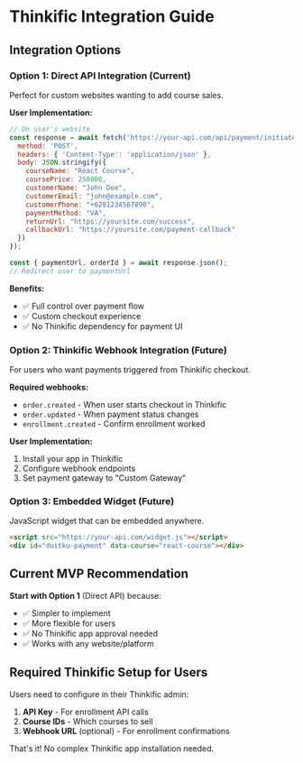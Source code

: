 # Thinkific Integration Guide

## Integration Options

### Option 1: Direct API Integration (Current)
Perfect for custom websites wanting to add course sales.

**User Implementation:**
```javascript
// On user's website
const response = await fetch('https://your-api.com/api/payment/initiate', {
  method: 'POST',
  headers: { 'Content-Type': 'application/json' },
  body: JSON.stringify({
    courseName: "React Course",
    coursePrice: 250000,
    customerName: "John Doe",
    customerEmail: "john@example.com",
    customerPhone: "+6281234567890",
    paymentMethod: "VA",
    returnUrl: "https://yoursite.com/success",
    callbackUrl: "https://yoursite.com/payment-callback"
  })
});

const { paymentUrl, orderId } = await response.json();
// Redirect user to paymentUrl
```

**Benefits:**
- ✅ Full control over payment flow
- ✅ Custom checkout experience
- ✅ No Thinkific dependency for payment UI

### Option 2: Thinkific Webhook Integration (Future)
For users who want payments triggered from Thinkific checkout.

**Required webhooks:**
- `order.created` - When user starts checkout in Thinkific
- `order.updated` - When payment status changes
- `enrollment.created` - Confirm enrollment worked

**User Implementation:**
1. Install your app in Thinkific
2. Configure webhook endpoints
3. Set payment gateway to "Custom Gateway"

### Option 3: Embedded Widget (Future)
JavaScript widget that can be embedded anywhere.

```html
<script src="https://your-api.com/widget.js"></script>
<div id="duitku-payment" data-course="react-course"></div>
```

## Current MVP Recommendation

**Start with Option 1** (Direct API) because:
- ✅ Simpler to implement
- ✅ More flexible for users
- ✅ No Thinkific app approval needed
- ✅ Works with any website/platform

## Required Thinkific Setup for Users

Users need to configure in their Thinkific admin:
1. **API Key** - For enrollment API calls
2. **Course IDs** - Which courses to sell
3. **Webhook URL** (optional) - For enrollment confirmations

That's it! No complex Thinkific app installation needed.

